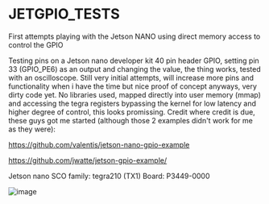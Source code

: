 # JETGPIO_TESTS
First attempts playing with the Jetson NANO using direct memory access to control the GPIO

Testing pins on a Jetson nano developer kit 40 pin header GPIO, setting pin 33 (GPIO_PE6) as an output and changing the value, the thing works, tested with an oscilloscope. Still very initial attempts, will increase more pins and functionality when i have the time but nice proof of concept anyways, very dirty code yet.
No libraries used, mapped directly into user memory (mmap) and accessing the tegra registers bypassing the kernel for low latency and higher degree of control, this looks promissing. Credit where credit is due, these guys got me started (although those 2 examples didn't work for me as they were):

https://github.com/valentis/jetson-nano-gpio-example

https://github.com/jwatte/jetson-gpio-example/

Jetson nano SCO family: tegra210 (TX1)
Board: P3449-0000

![image](https://user-images.githubusercontent.com/47650457/164944765-998ca31c-d72c-4d2b-8cbc-7bea594ce8d5.png)





